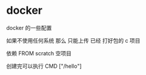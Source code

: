 # docker
docker 的一些配置


如果不使用任何系统 那么 只能上传 已经 打好包的 c 项目

依赖 
FROM scratch 空项目


创建完可以执行 
CMD ["/hello"]